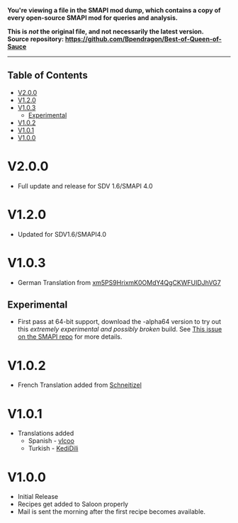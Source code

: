**You're viewing a file in the SMAPI mod dump, which contains a copy of every open-source SMAPI mod
for queries and analysis.**

**This is _not_ the original file, and not necessarily the latest version.**  
**Source repository: https://github.com/Bpendragon/Best-of-Queen-of-Sauce**

----


## Table of Contents
<!-- TOC -->

- [V2.0.0](#v200)
- [V1.2.0](#v120)
- [V1.0.3](#v103)
    - [Experimental](#experimental)
- [V1.0.2](#v102)
- [V1.0.1](#v101)
- [V1.0.0](#v100)

<!-- /TOC -->

# V2.0.0
* Full update and release for SDV 1.6/SMAPI 4.0

# V1.2.0
* Updated for SDV1.6/SMAPI4.0

# V1.0.3
* German Translation from [xm5PS9HrixmK0OMdY4QgCKWFUIDJhVG7](https://github.com/xm5PS9HrixmK0OMdY4QgCKWFUIDJhVG7)

## Experimental
* First pass at 64-bit support, download the -alpha64 version to try out this *extremely experimental and possibly broken* build. See [This issue on the SMAPI repo](https://github.com/Pathoschild/SMAPI/issues/767) for more details.
# V1.0.2
* French Translation added from [Schneitizel](https://github.com/Schneitizel) 

# V1.0.1
* Translations added
  * Spanish - [vlcoo](https://github.com/vlcoo)
  * Turkish - [KediDili](https://github.com/KediDili)
# V1.0.0
* Initial Release
* Recipes get added to Saloon properly
* Mail is sent the morning after the first recipe becomes available. 